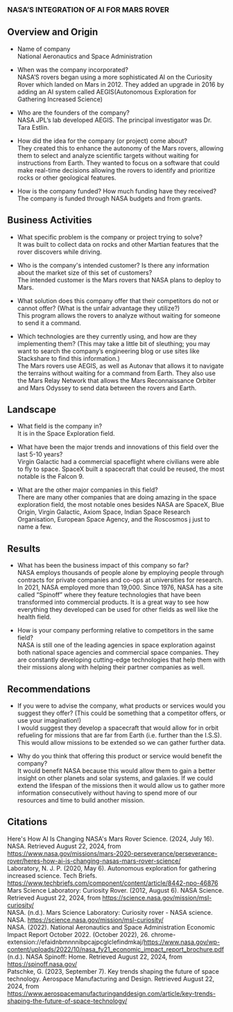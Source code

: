 ### NASA’S INTEGRATION OF AI FOR MARS ROVER

## Overview and Origin

* Name of company<br/>
National Aeronautics and Space Administration

* When was the company incorporated?<br/>
NASA’S rovers began using a more sophisticated AI on the Curiosity Rover which landed on Mars in 2012. They added an upgrade in 2016 by adding an AI system called AEGIS(Autonomous Exploration for Gathering Increased Science)

* Who are the founders of the company?<br/>
NASA JPL’s lab developed AEGIS. The principal investigator was Dr. Tara Estlin. 

* How did the idea for the company (or project) come about?<br/>
They created this to enhance the autonomy of the Mars rovers, allowing them to select and analyze scientific targets without waiting for instructions from Earth. They wanted to focus on a software that could make real-time decisions allowing the rovers to identify and prioritize rocks or other geological features. 

* How is the company funded? How much funding have they received?<br/>
The company is funded through NASA budgets and from grants. 

## Business Activities

* What specific problem is the company or project trying to solve?<br/>
It was built to collect data on rocks and other Martian features that the rover discovers while driving. 

* Who is the company's intended customer? Is there any information about the market size of this set of customers?<br/>
The intended customer is the Mars rovers that NASA plans to deploy to Mars. 

* What solution does this company offer that their competitors do not or cannot offer? (What is the unfair advantage they utilize?)<br/>
This program allows the rovers to analyze without waiting for someone to send it a command. 
* Which technologies are they currently using, and how are they implementing them? (This may take a little bit of sleuthing; you may want to search the company’s engineering blog or use sites like Stackshare to find this information.)<br/>
The Mars rovers use AEGIS, as well as Autonav that allows it to navigate the terrains without waiting for a command from Earth. They also use the Mars Relay Network that allows the Mars Reconnaissance Orbiter and Mars Odyssey to send data between the rovers and Earth.

## Landscape

* What field is the company in?<br/>
It is in the Space Exploration field. 

* What have been the major trends and innovations of this field over the last 5-10 years?<br/>
Virgin Galactic had a commercial spaceflight where civilians were able to fly to space. SpaceX built  a spacecraft that could be reused, the most notable is the Falcon 9. 

* What are the other major companies in this field?<br/>
There are many other companies that are doing amazing in the space exploration field, the most notable ones besides NASA are SpaceX, Blue Origin, Virgin Galactic, Axiom Space, Indian Space Research Organisation, European Space Agency, and the Roscosmos j just to name a few. 

## Results

* What has been the business impact of this company so far?<br/>
NASA employs thousands of people alone by employing people through contracts for private companies and co-ops at universities for research. In 2021, NASA employed more than 19,000. Since 1976, NASA has a site called “Spinoff” where they feature technologies that have been transformed into commercial products. It is a great way to see how everything they developed can be used for other fields as well like the health field. 

* How is your company performing relative to competitors in the same field?<br/>
NASA is still one of the leading agencies in space exploration against both national space agencies and commercial space companies. They are constantly developing cutting-edge technologies that help them with their missions along with helping their partner companies as well. 

## Recommendations

* If you were to advise the company, what products or services would you suggest they offer? (This could be something that a competitor offers, or use your imagination!)<br/>
I would suggest they develop a spacecraft that would allow for in orbit refueling for missions that are far from Earth (i.e. further than the I.S.S). This would allow missions to be extended so we can gather further data. 

* Why do you think that offering this product or service would benefit the company?<br/>
It would benefit NASA because this would allow them to gain a better insight on other planets and solar systems, and galaxies. If we could extend the lifespan of the missions then it would allow us to gather more information consecutively without having to spend more of our resources and time to build another mission. 

## Citations

Here's How AI Is Changing NASA's Mars Rover Science. (2024, July 16). NASA. Retrieved August 22, 2024, from https://www.nasa.gov/missions/mars-2020-perseverance/perseverance-rover/heres-how-ai-is-changing-nasas-mars-rover-science/<br/>
Laboratory, N. J. P. (2020, May 6). Autonomous exploration for gathering increased science.  Tech Briefs. https://www.techbriefs.com/component/content/article/8442-npo-46876<br/>
Mars Science Laboratory: Curiosity Rover. (2012, August 6). NASA Science. Retrieved August 22, 2024, from https://science.nasa.gov/mission/msl-curiosity/<br/>
NASA. (n.d.). Mars Science Laboratory: Curiosity rover - NASA science. NASA. https://science.nasa.gov/mission/msl-curiosity/ <br/>
NASA. (2022). National Aeronautics and Space Administration Economic Impact Report October 2022. (October 2022), 26. chrome-extension://efaidnbmnnnibpcajpcglclefindmkaj/https://www.nasa.gov/wp-content/uploads/2022/10/nasa_fy21_economic_impact_report_brochure.pdf<br/>
(n.d.). NASA Spinoff: Home. Retrieved August 22, 2024, from https://spinoff.nasa.gov/<br/>
Patschke, G. (2023, September 7). Key trends shaping the future of space technology. Aerospace Manufacturing and Design. Retrieved August 22, 2024, from https://www.aerospacemanufacturinganddesign.com/article/key-trends-shaping-the-future-of-space-technology/<br/>
